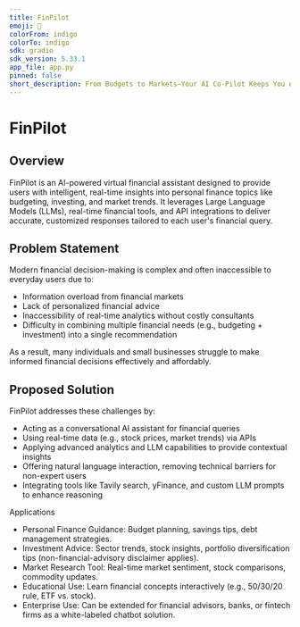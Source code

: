 ```yaml
---
title: FinPilot
emoji: 👀
colorFrom: indigo
colorTo: indigo
sdk: gradio
sdk_version: 5.33.1
app_file: app.py
pinned: false
short_description: From Budgets to Markets—Your AI Co-Pilot Keeps You on Track
---
```


# FinPilot
## Overview
FinPilot is an AI-powered virtual financial assistant designed to provide users with intelligent, real-time insights into personal finance topics like budgeting, investing, and market trends. It leverages Large Language Models (LLMs), real-time financial tools, and API integrations to deliver accurate, customized responses tailored to each user's financial query.

## Problem Statement
Modern financial decision-making is complex and often inaccessible to everyday users due to:
* Information overload from financial markets
* Lack of personalized financial advice
* Inaccessibility of real-time analytics without costly consultants
* Difficulty in combining multiple financial needs (e.g., budgeting + investment) into a single recommendation

As a result, many individuals and small businesses struggle to make informed financial decisions effectively and affordably.

## Proposed Solution
FinPilot addresses these challenges by:
* Acting as a conversational AI assistant for financial queries
* Using real-time data (e.g., stock prices, market trends) via APIs
* Applying advanced analytics and LLM capabilities to provide contextual insights
* Offering natural language interaction, removing technical barriers for non-expert users
* Integrating tools like Tavily search, yFinance, and custom LLM prompts to enhance reasoning

Applications
* Personal Finance Guidance: Budget planning, savings tips, debt management strategies.
* Investment Advice: Sector trends, stock insights, portfolio diversification tips (non-financial-advisory disclaimer applies).
* Market Research Tool: Real-time market sentiment, stock comparisons, commodity updates.
* Educational Use: Learn financial concepts interactively (e.g., 50/30/20 rule, ETF vs. stock).
* Enterprise Use: Can be extended for financial advisors, banks, or fintech firms as a white-labeled chatbot solution.
